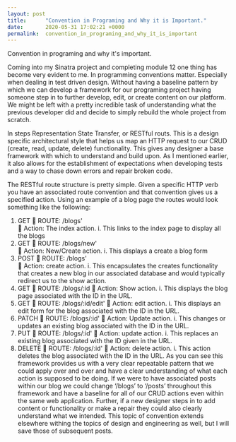 ```yaml
---
layout: post
title:      "Convention in Programing and Why it is Important."
date:       2020-05-31 17:02:21 +0000
permalink:  convention_in_programing_and_why_it_is_important
---
```


Convention in programing and why it's important.

Coming into my Sinatra project and completing module 12 one thing has become very evident to me. In programming conventions matter. Especially when dealing in test driven design. Without having a baseline pattern by which we can develop a framework for our programing project having someone step in to further develop, edit, or create content on our platform. We might be left with a pretty incredible task of understanding what the previous developer did and decide to simply rebuild the whole project from scratch.

In steps Representation State Transfer, or RESTful routs.  This is a design specific architectural style that helps us map an HTTP request to our CRUD (create, read, update, delete) functionality. This gives any designer a base framework with which to understand and build upon. As I mentioned earlier, it also allows for the establishment of expectations when developing tests and a way to chase down errors and repair broken code. 

The RESTful route structure is pretty simple. Given a specific HTTP verb you have an associated route convention and that convention gives us a specified action. Using an example of a blog page the routes would look something like the following:
1.	GET	
	ROUTE: /blogs'	
	Action: The index action. 
i.	This links to the index page to display all the blogs
2.	GET
	ROUTE: /blogs/new'      	
	Action: New/Create action. 
i.	This displays a create a blog form
3.	POST
	ROUTE: /blogs'  
	Action: create action. 
i.	This encapsulates the creates functionality that creates a new blog in our associated database and would typically redirect us to the show action.
4.	GET
	ROUTE: /blogs/:id
	Action: Show action. 
i.	This displays the blog page associated with the ID in the URL.
5.	GET
	ROUTE: /blogs/:id/edit'	
	Action: edit action. 
i.	This displays an edit form for the blog associated with the ID in the URL.
6.	PATCH
	ROUTE: /blogs/:id'
	Action: Update action. 
i.	This changes or updates an existing blog associated with the ID in the URL.
7.	PUT
	ROUTE: /blogs/:id'
	Action: update action. 
i.	This replaces an existing blog associated with the ID given in the URL.
8.	DELETE
	ROUTE: /blogs/:id'
	Action: delete action.
i.	This action deletes the blog associated with the ID in the URL.
As you can see this framework provides us with a very clear repeatable pattern that we could apply over and over and have a clear understanding of what each action is supposed to be doing. If we were to have associated posts within our blog we could change ‘/blogs’ to ‘/posts’ throughout this framework and have a baseline for all of our CRUD actions even within the same web application. Further, if a new designer steps in to add content or functionality or make a repair they could also clearly understand what we intended. This topic of convention extends elsewhere withing the topics of design and engineering as well, but I will save those of subsequent posts.  

 


